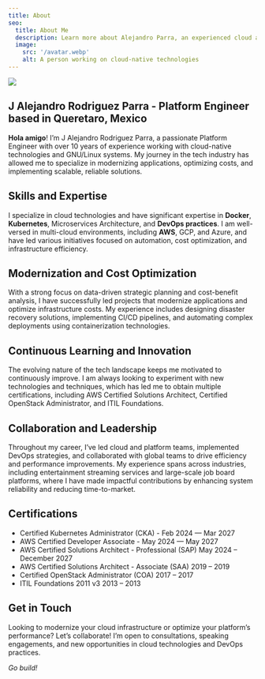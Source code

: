 ```yaml
---
title: About
seo:
  title: About Me
  description: Learn more about Alejandro Parra, an experienced cloud and platform engineer with a passion for technology and continuous improvement.
  image:
    src: '/avatar.webp'
    alt: A person working on cloud-native technologies
---
```


![](/avatar.webp)


## J Alejandro Rodriguez Parra - Platform Engineer based in Queretaro, Mexico

**Hola amigo**! I’m J Alejandro Rodriguez Parra, a passionate Platform Engineer with over 10 years of experience working with cloud-native technologies and GNU/Linux systems. My journey in the tech industry has allowed me to specialize in modernizing applications, optimizing costs, and implementing scalable, reliable solutions.


## Skills and Expertise

I specialize in cloud technologies and have significant expertise in **Docker**, **Kubernetes**, Microservices Architecture, and **DevOps practices**. I am well-versed in multi-cloud environments, including **AWS**, GCP, and Azure, and have led various initiatives focused on automation, cost optimization, and infrastructure efficiency.

## Modernization and Cost Optimization

With a strong focus on data-driven strategic planning and cost-benefit analysis, I have successfully led projects that modernize applications and optimize infrastructure costs. My experience includes designing disaster recovery solutions, implementing CI/CD pipelines, and automating complex deployments using containerization technologies.

## Continuous Learning and Innovation

The evolving nature of the tech landscape keeps me motivated to continuously improve. I am always looking to experiment with new technologies and techniques, which has led me to obtain multiple certifications, including AWS Certified Solutions Architect, Certified OpenStack Administrator, and ITIL Foundations.

## Collaboration and Leadership

Throughout my career, I’ve led cloud and platform teams, implemented DevOps strategies, and collaborated with global teams to drive efficiency and performance improvements. My experience spans across industries, including entertainment streaming services and large-scale job board platforms, where I have made impactful contributions by enhancing system reliability and reducing time-to-market.


## Certifications
* Certified Kubernetes Administrator (CKA) -  Feb 2024 — Mar 2027
* AWS Certified Developer Associate - May 2024 — May 2027
* AWS Certified Solutions Architect - Professional (SAP)
    May 2024 – December 2027
* AWS Certified Solutions Architect - Associate (SAA)
    2019 – 2019
* Certified OpenStack Administrator (COA)
    2017 – 2017
* ITIL Foundations 2011 v3
    2013 – 2013


## Get in Touch

Looking to modernize your cloud infrastructure or optimize your platform’s performance? Let’s collaborate! I’m open to consultations, speaking engagements, and new opportunities in cloud technologies and DevOps practices.

_Go build!_
